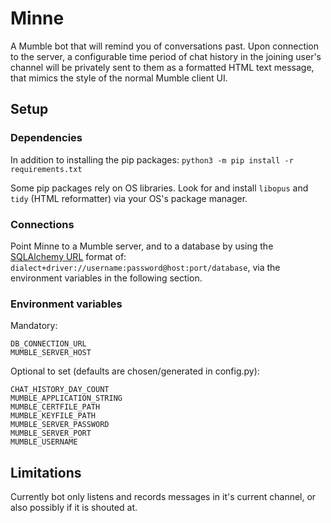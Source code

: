 # Minne

A Mumble bot that will remind you of conversations past. Upon connection to the server, a configurable time period of chat history in the joining user's channel will be privately sent to them as a formatted HTML text message, that mimics the style of the normal Mumble client UI.

## Setup

### Dependencies

In addition to installing the pip packages:
`python3 -m pip install -r requirements.txt`

Some pip packages rely on OS libraries. Look for and install `libopus` and `tidy` (HTML reformatter) via your OS's package manager.

### Connections

Point Minne to a Mumble server, and to a database by using the [SQLAlchemy URL](https://docs.sqlalchemy.org/en/13/core/engines.html#database-urls) format of: `dialect+driver://username:password@host:port/database`, via the environment variables in the following section.

### Environment variables

Mandatory:

```
DB_CONNECTION_URL
MUMBLE_SERVER_HOST
```

Optional to set (defaults are chosen/generated in config.py):

```
CHAT_HISTORY_DAY_COUNT
MUMBLE_APPLICATION_STRING
MUMBLE_CERTFILE_PATH
MUMBLE_KEYFILE_PATH
MUMBLE_SERVER_PASSWORD
MUMBLE_SERVER_PORT
MUMBLE_USERNAME
```

## Limitations

Currently bot only listens and records messages in it's current channel, or also possibly if it is shouted at.
